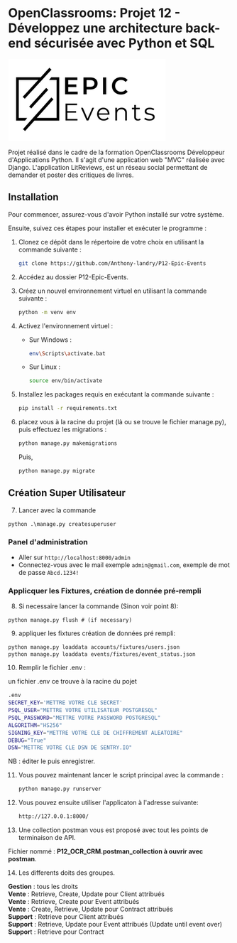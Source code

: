 # OpenClassrooms: Projet 12 - Développez une architecture back-end sécurisée avec Python et SQL

![projet 12 Développez une architecture back-end sécurisée avec Python et SQL](.readme/Landry_anthony_P12_Epic_Event_openclassrooms_developpeur_application_python.png)

Projet réalisé dans le cadre de la formation OpenClassrooms Développeur d'Applications Python.
Il s'agit d'une application web "MVC" réalisée avec Django.
L'application LitReviews, est un réseau social permettant de demander et poster des critiques de livres.

## Installation

Pour commencer, assurez-vous d'avoir Python installé sur votre système.

Ensuite, suivez ces étapes pour installer et exécuter le programme :

1. Clonez ce dépôt dans le répertoire de votre choix en utilisant la commande suivante :
    
    ```bash
    git clone https://github.com/Anthony-landry/P12-Epic-Events
    ```
    
2. Accédez au dossier P12-Epic-Events.
    
3. Créez un nouvel environnement virtuel en utilisant la commande suivante :
    
    ```bash
    python -m venv env
    ```
    
4. Activez l'environnement virtuel :
    
    * Sur Windows :
        
        ```bash
        env\Scripts\activate.bat
        ```
        
    * Sur Linux :
        
        ```bash
        source env/bin/activate
        ```
        
5. Installez les packages requis en exécutant la commande suivante :
    
    ```bash
    pip install -r requirements.txt
    ```
    
6. placez vous à la racine du projet (là ou se trouve le fichier manage.py), puis effectuez les migrations :
    
    ```bash
    python manage.py makemigrations
    ```

    Puis,

    ```bash
    python manage.py migrate
    ```
## Création Super Utilisateur 

7. Lancer avec la commande 
```terminal
python .\manage.py createsuperuser
```
    
### Panel d'administration

- Aller sur `http://localhost:8000/admin`
- Connectez-vous avec le mail exemple `admin@gmail.com`, exemple de mot de passe `Abcd.1234!`

### Applicquer les Fixtures, création de donnée pré-rempli

8. Si necessaire lancer la commande (Sinon voir point 8): 

```terminal
python manage.py flush # (if necessary)
```

9. appliquer les fixtures création de données pré rempli: 
    
```terminal
python manage.py loaddata accounts/fixtures/users.json
python manage.py loaddata events/fixtures/event_status.json
```

10. Remplir le fichier .env :
    
un fichier .env ce trouve à la racine du pojet 


```bash
.env
SECRET_KEY='METTRE VOTRE CLE SECRET'
PSQL_USER="METTRE VOTRE UTILISATEUR POSTGRESQL"
PSQL_PASSWORD="METTRE VOTRE PASSWORD POSTGRESQL"
ALGORITHM="HS256"
SIGNING_KEY="METTRE VOTRE CLE DE CHIFFREMENT ALEATOIRE"
DEBUG="True"
DSN="METTRE VOTRE CLE DSN DE SENTRY.IO"
```
NB : éditer le puis enregistrer.

11. Vous pouvez maintenant lancer le script principal avec la commande :
    
    ```bash
    python manage.py runserver
    ```

12. Vous pouvez ensuite utiliser l'applicaton à l'adresse suivante:
    
    ```bash
    http://127.0.0.1:8000/
    ```

13. Une collection postman vous est proposé avec tout les points de terminaison de API.

Fichier nommé : **P12_OCR_CRM.postman_collection à ouvrir avec postman**.

14. Les differents doits des groupes.

**Gestion** : tous les droits\
**Vente** : Retrieve, Create, Update pour Client attribués\
**Vente** : Retrieve, Create pour Event attribués\
**Vente** : Create, Retrieve, Update pour Contract attribués\
**Support** : Retrieve pour Client  attribués\
**Support** : Retrieve, Update pour Event attribués (Update until event over)\
**Suppor**t : Retrieve pour Contract
